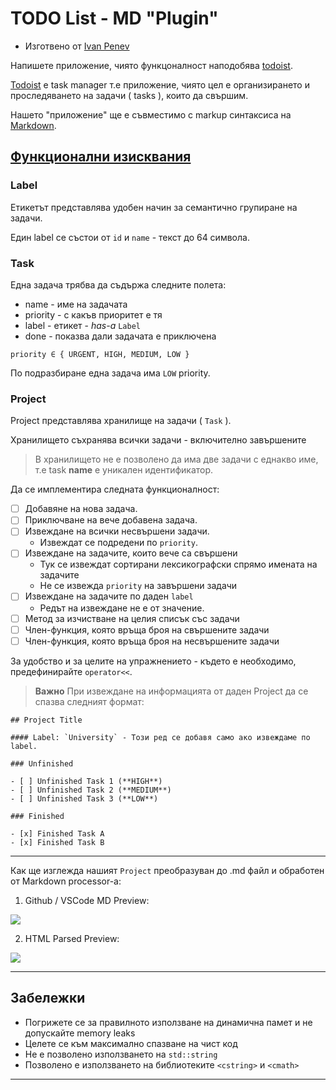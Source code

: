 # TODO List - MD "Plugin"
* Изготвено от [Ivan Penev](https://github.com/ipvdevs)

Напишете приложение, чиято функцоналност наподобява [todoist](https://todoist.com/app/).

<u>Todoist</u> e task manager т.е приложение, чиято цел  е организирането и проследяването на задачи ( tasks ), които да свършим.

Нашето "приложение" ще е съвместимо с markup синтаксиса на [Markdown](https://www.markdownguide.org/cheat-sheet/).

## <u> Функционални изисквания </u>

### Label
Етикетът представлява удобен начин за семантично групиране на задачи.  

Един label се състои от `id` и `name` - текст до 64 символа.

### Task

Една задача трябва да съдържа следните полета:

- name - име на задачата
- priority - с какъв приоритет е тя
- label - етикет - *has-a* `Label`
- done - показва дали задачата е приключена 

`priority ∈ { URGENT, HIGH, MEDIUM, LOW }`

По подразбиране една задача има `LOW` priority.

### Project

Project представлява хранилище на задачи ( `Task` ).

Хранилището съхранява всички задачи - включително завършените

> В хранилището не е позволено да има две задачи с еднакво име, т.е task **name** е уникален идентификатор. 

Да се имплементира следната  функционалност:

- [ ] Добавяне на  нова задача.
- [ ] Приключване на вече добавена задача.
- [ ] Извеждане на всички несвършени задачи.
  - Извеждат се подредени по `priority`.
- [ ] Извеждане на задачите, които вече са свършени
  - Тук се извеждат сортирани лексикографски спрямо имената на задачите
  - Не се извежда `priority` на завършени задачи
- [ ] Извеждане на задачите по даден `label`
  - Редът на извеждане не е от значение.
- [ ] Метод за изчистване на целия списък със задачи
- [ ] Член-функция, която връща броя на свършените задачи
- [ ] Член-функция, която връща броя на несвършените задачи

За удобство и за целите на упражнението - където е необходимо, предефинирайте  `operator<<`.

> **Важно**
> При извеждане на информацията от даден Project да се спазва следният формат:

```
## Project Title

#### Label: `University` - Този ред се добавя само ако извеждаме по label.

### Unfinished

- [ ] Unfinished Task 1 (**HIGH**)
- [ ] Unfinished Task 2 (**MEDIUM**)
- [ ] Unfinished Task 3 (**LOW**)

### Finished

- [x] Finished Task A
- [x] Finished Task B
```

---

Как ще изглежда нашият `Project` преобразуван до .md файл и обработен от Markdown processor-а:

1. Github / VSCode MD Preview:

![](https://i.imgur.com/u8dr9si.png)

2. HTML Parsed Preview:

![](https://i.imgur.com/zF0dSpS.png)

---

Забележки
---

- Погрижете се за правилното използване на динамична памет и не допускайте memory leaks
- Целете се към максимално спазване на чист код
- Не е позволено използването на `std::string`
- Позволено е използването на библиотеките `<cstring>` и `<cmath>`
---